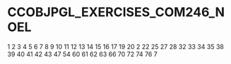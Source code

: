 # CCOBJPGL_EXERCISES_COM246_NOEL


1
2
3
4
5
6
7
8
9
10
11
12
13
14
15
16
17
19
20
2
22
25
27
28
32
33
34
35
38
39
40
41
42
43
47
54
60
61
62
63
66
70
72
74
76
7
